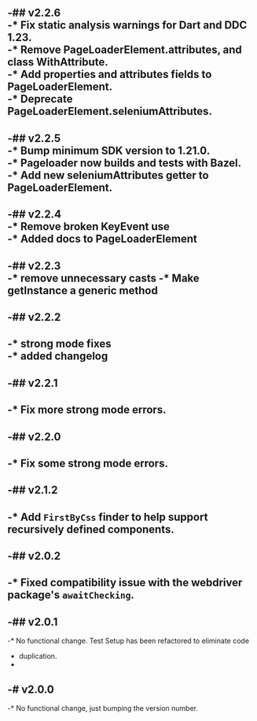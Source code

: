 -## v2.2.6	
-* Fix static analysis warnings for Dart and DDC 1.23.	
-* Remove PageLoaderElement.attributes, and class WithAttribute.	
-* Add properties and attributes fields to PageLoaderElement.	
-* Deprecate PageLoaderElement.seleniumAttributes.	
-	
-## v2.2.5	
-* Bump minimum SDK version to 1.21.0.	
-* Pageloader now builds and tests with Bazel.	
-* Add new seleniumAttributes getter to PageLoaderElement.	
-	
-## v2.2.4	
-* Remove broken KeyEvent use	
-* Added docs to PageLoaderElement	
-	
-## v2.2.3	
-* remove unnecessary casts	
-* Make getInstance a generic method	
-	
-## v2.2.2	
-	
-* strong mode fixes	
-* added changelog	
-	
-## v2.2.1	
-	
-* Fix more strong mode errors.	
-	
-## v2.2.0	
-	
-* Fix some strong mode errors.	
-	
-## v2.1.2	
-	
-* Add `FirstByCss` finder to help support recursively defined components.	
-	
-## v2.0.2	
-	
-* Fixed compatibility issue with the webdriver package's `awaitChecking`.	
-	
-## v2.0.1	
-	
-* No functional change. Test Setup has been refactored to eliminate code	
-  duplication.	
-	
-# v2.0.0	
-	
-* No functional change, just bumping the version number.

